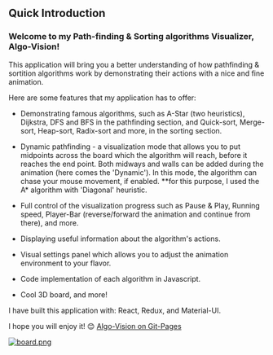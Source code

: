 ## Quick Introduction

### Welcome to my Path-finding & Sorting algorithms Visualizer, **Algo-Vision**!

This application will bring you a better understanding of how pathfinding & sortition algorithms work by
demonstrating their actions with a nice and fine animation.

Here are some features that my application has to offer:

- Demonstrating famous algorithms, such as A-Star (two heuristics), Dijkstra, DFS and BFS in the pathfinding section,
  and Quick-sort, Merge-sort, Heap-sort, Radix-sort and more, in the sorting section.

- Dynamic pathfinding - a visualization mode that allows you to put midpoints across the board which the
  algorithm will reach, before it reaches the end point. Both midways and walls can be added during the animation (here comes the 'Dynamic').
  In this mode, the algorithm can chase your mouse movement, if enabled.
  **for this purpose, I used the A\* algorithm with 'Diagonal' heuristic.

- Full control of the visualization progress such as Pause & Play, Running speed, Player-Bar (reverse/forward the animation and continue from there), and more.

- Displaying useful information about the algorithm's actions.

- Visual settings panel which allows you to adjust the animation environment to your flavor.

- Code implementation of each algorithm in Javascript.

- Cool 3D board, and more!

I have built this application with: React, Redux, and Material-UI.

I hope you will enjoy it! :blush: [Algo-Vision on Git-Pages](https://eliya-shalom.github.io/Algo-Vision/)

[![board.png](https://i.postimg.cc/MGnwnFr1/board.png)](https://postimg.cc/94HKSJ2f)
